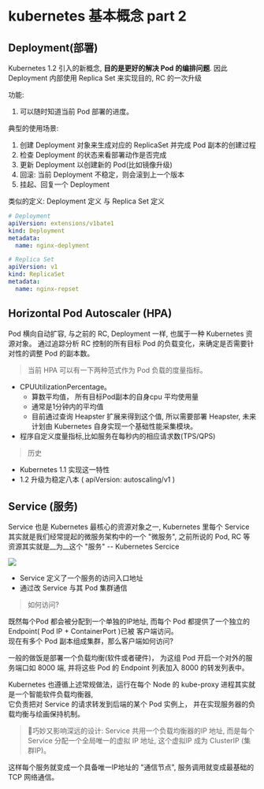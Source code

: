 # kubernetes 基本概念 part 2

## Deployment(部署)

Kubernetes 1.2 引入的新概念, __目的是更好的解决 Pod 的编排问题__.
因此 Deployment 内部使用 Replica Set 来实现目的, RC 的一次升级

功能:
1. 可以随时知道当前 Pod 部署的进度。

典型的使用场景:
1. 创建 Deployment 对象来生成对应的 ReplicaSet 并完成 Pod 副本的创建过程
2. 检查 Deployment 的状态来看部署动作是否完成
3. 更新 Deployment 以创建新的 Pod(比如镜像升级)
4. 回滚: 当前 Deployment 不稳定，则会滚到上一个版本
5. 挂起、回复一个 Deployment

类似的定义: Deployment 定义 与 Replica Set 定义

```yaml
# Deployment
apiVersion: extensions/v1bate1
kind: Deployment
metadata:
  name: nginx-deplyment

# Replica Set
apiVersion: v1
kind: ReplicaSet
metadata:
  name: nginx-repset
```

## Horizontal Pod Autoscaler (HPA)

Pod 横向自动扩容, 与之前的 RC, Deployment 一样, 也属于一种 Kubernetes 资源对象。 通过追踪分析 RC 控制的所有目标 Pod 的负载变化，来确定是否需要针对性的调整 Pod 的副本数。  

> 当前 HPA 可以有一下两种范式作为 Pod 负载的度量指标。  

- CPUUtilizationPercentage。
  - 算数平均值， 所有目标Pod副本的自身cpu 平均使用量
  - 通常是1分钟内的平均值
  - 目前通过查询 Heapster 扩展来得到这个值, 所以需要部署 Heapster, 未来计划由 Kubernetes 自身实现一个基础性能采集模块。
- 程序自定义度量指标,比如服务在每秒内的相应请求数(TPS/QPS)


> 历史

- Kubernetes 1.1 实现这一特性
- 1.2 升级为稳定八本 ( apiVersion: autoscaling/v1 )

## Service (服务)

Service 也是 Kubernetes 最核心的资源对象之一, Kubernetes 里每个 Service 其实就是我们经常提起的微服务架构中的一个 "微服务", 之前所说的
Pod, RC 等资源其实就是__为__这个 "服务" -- Kubernetes Sercice

![](./images/service-pod-rc.jpeg)

- Service 定义了一个服务的访问入口地址
- 通过改 Service 与其 Pod 集群通信

> 如何访问?

既然每个Pod 都会被分配到一个单独的IP地址, 而每个 Pod 都提供了一个独立的 Endpoint( Pod IP + ContainerPort )已被 客户端访问。  
现在有多个 Pod 副本组成集群，那么客户端如何访问?

一般的做饭是部署一个负载均衡(软件或者硬件)， 为这组 Pod 开启一个对外的服务端口如 8000 端, 并将这些 Pod 的 Endpoint 列表加入 8000 的转发列表中。

Kubernetes 也遵循上述常规做法，运行在每个 Node 的 kube-proxy 进程其实就是一个智能软件负载均衡器,   
它负责把对 Service 的请求转发到后端的某个 Pod 实例上， 并在实现服务器的负载均衡与绘画保持机制。

> 巧妙又影响深远的设计: Service 共用一个负载均衡器的IP 地址, 而是每个 Service 分配一个全局唯一的虚拟 IP 地址, 这个虚拟IP 成为 ClusterIP (集群IP)。

这样每个服务就变成一个具备唯一IP地址的 "通信节点", 服务调用就变成最基础的 TCP 网络通信。


